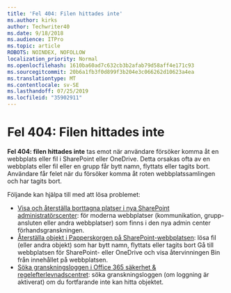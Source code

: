 ```yaml
---
title: 'Fel 404: Filen hittades inte'
ms.author: kirks
author: Techwriter40
ms.date: 9/18/2018
ms.audience: ITPro
ms.topic: article
ROBOTS: NOINDEX, NOFOLLOW
localization_priority: Normal
ms.openlocfilehash: 1610ba60ad7c632cb3b2afab79d58aff4e171c93
ms.sourcegitcommit: 20b6a1fb3f0d899f3b204e3c066262d10623a4ea
ms.translationtype: MT
ms.contentlocale: sv-SE
ms.lasthandoff: 07/25/2019
ms.locfileid: "35902911"
---
```

# <a name="error-404-file-not-found"></a>Fel 404: Filen hittades inte

**Fel 404: filen hittades inte** tas emot när användare försöker komma åt en webbplats eller fil i SharePoint eller OneDrive. Detta orsakas ofta av en webbplats eller fil eller en grupp får bytt namn, flyttats eller tagits bort.
Användare får felet när du försöker komma åt roten webbplatssamlingen och har tagits bort.

Följande kan hjälpa till med att lösa problemet:
- [Visa och återställa borttagna platser i nya SharePoint administratörscenter](https://docs.microsoft.com/sharepoint/view-and-restore-deleted-sites-in-new-admin-center): för moderna webbplatser (kommunikation, grupp-ansluten eller andra webbplatser) som finns i den nya admin center förhandsgranskningen.
- [Återställa objekt i Papperskorgen på SharePoint-webbplatsen](https://support.office.com/article/Restore-items-in-the-Recycle-Bin-of-a-SharePoint-site-6df466b6-55f2-4898-8d6e-c0dff851a0be): lösa fil (eller andra objekt) som har bytt namn, flyttats eller tagits bort Gå till webbplatsen för SharePoint- eller OneDrive och visa återvinningen Bin från innehållet på webbplatsen.
- [Söka granskningsloggen i Office 365 säkerhet &amp; regelefterlevnadscentret](https://support.office.com/client/search-the-audit-log-in-the-office-365-security-compliance-center-0d4d0f35-390b-4518-800e-0c7ec95e946c): söka granskningsloggen (om loggning är aktiverat) om du fortfarande inte kan hitta objektet.